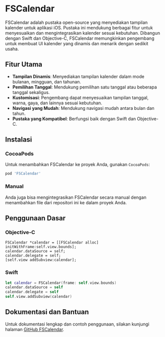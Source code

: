# FSCalendar

FSCalendar adalah pustaka open-source yang menyediakan tampilan kalender untuk aplikasi iOS. Pustaka ini mendukung berbagai fitur untuk menyesuaikan dan mengintegrasikan kalender sesuai kebutuhan. Dibangun dengan Swift dan Objective-C, FSCalendar memungkinkan pengembang untuk membuat UI kalender yang dinamis dan menarik dengan sedikit usaha.

## Fitur Utama
- **Tampilan Dinamis**: Menyediakan tampilan kalender dalam mode bulanan, mingguan, dan tahunan.
- **Pemilihan Tanggal**: Mendukung pemilihan satu tanggal atau beberapa tanggal sekaligus.
- **Kustomisasi**: Pengembang dapat menyesuaikan tampilan tanggal, warna, gaya, dan lainnya sesuai kebutuhan.
- **Navigasi yang Mudah**: Mendukung navigasi mudah antara bulan dan tahun.
- **Pustaka yang Kompatibel**: Berfungsi baik dengan Swift dan Objective-C.

## Instalasi

### CocoaPods
Untuk menambahkan FSCalendar ke proyek Anda, gunakan `CocoaPods`:
```ruby
pod 'FSCalendar'
```

### Manual
Anda juga bisa mengintegrasikan FSCalendar secara manual dengan menambahkan file dari repositori ini ke dalam proyek Anda.

## Penggunaan Dasar

### Objective-C
```objc
FSCalendar *calendar = [[FSCalendar alloc] initWithFrame:self.view.bounds];
calendar.dataSource = self;
calendar.delegate = self;
[self.view addSubview:calendar];
```

### Swift
```swift
let calendar = FSCalendar(frame: self.view.bounds)
calendar.dataSource = self
calendar.delegate = self
self.view.addSubview(calendar)
```

## Dokumentasi dan Bantuan
Untuk dokumentasi lengkap dan contoh penggunaan, silakan kunjungi halaman [GitHub FSCalendar](https://github.com/WenchaoD/FSCalendar).
